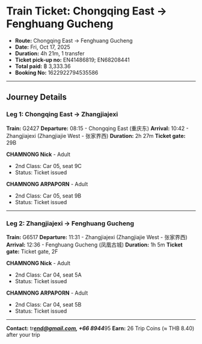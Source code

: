# Train Ticket: Chongqing East → Fenghuang Gucheng

- **Route:** Chongqing East → Fenghuang Gucheng
- **Date:** Fri, Oct 17, 2025
- **Duration:** 4h 21m, 1 transfer
- **Ticket pick-up no:** EN41486819; EN68208441
- **Total paid:** ฿ 3,333.36
- **Booking No:** 1622922794535586

---

## Journey Details

### Leg 1: Chongqing East → Zhangjiajexi
**Train:** G2427
**Departure:** 08:15 - Chongqing East (重庆东)
**Arrival:** 10:42 - Zhangjiajexi (Zhangjiajie West - 张家界西)
**Duration:** 2h 27m
**Ticket gate:** 29B

**CHAMNONG Nick** - Adult
- 2nd Class: Car 05, seat 9C
- Status: Ticket issued

**CHAMNONG ARPAPORN** - Adult
- 2nd Class: Car 05, seat 9B
- Status: Ticket issued

---

### Leg 2: Zhangjiajexi → Fenghuang Gucheng
**Train:** G6517
**Departure:** 11:31 - Zhangjiajexi (Zhangjiajie West - 张家界西)
**Arrival:** 12:36 - Fenghuang Gucheng (凤凰古城)
**Duration:** 1h 5m
**Ticket gate:** Ticket gate, 2F

**CHAMNONG Nick** - Adult
- 2nd Class: Car 04, seat 5A
- Status: Ticket issued

**CHAMNONG ARPAPORN** - Adult
- 2nd Class: Car 04, seat 5B
- Status: Ticket issued

---

**Contact:** tr***end@gmail.com, +66 8944***95
**Earn:** 26 Trip Coins (≈ THB 8.40) after your trip
